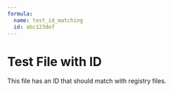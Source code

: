 ```yaml
---
formula:
  name: test_id_matching
  id: abc123def
---
```


# Test File with ID

This file has an ID that should match with registry files.
